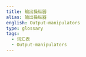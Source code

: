```yaml
---
title: 输出操纵器
alias: 输出操纵器
english: Output-manipulators
type: glossary
tags:
  - 词汇表
  - Output-manipulators
---
```

